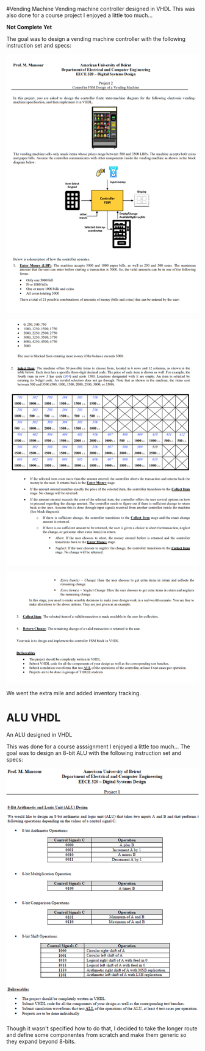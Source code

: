 #Vending Machine
Vending machine controller designed in VHDL
This was also done for a course project I enjoyed a little too much...

**Not Complete Yet**

The goal was to design a vending machine controller with the following instruction set and specs:
<p align= "center">
  <img src="https://github.com/this-marwan/ALU_VHDL/blob/master/assignmentB_1.PNG?raw=true" alt="assignment pic"/>
</p>
<p align= "center">
  <img src="https://github.com/this-marwan/ALU_VHDL/blob/master/assignmentB_2.PNG?raw=true" alt="assignment pic"/>
</p>
<p align= "center">
  <img src="https://github.com/this-marwan/ALU_VHDL/blob/master/assignmentB_3.PNG?raw=true" alt="assignment pic"/>
</p>

We went the extra mile and added inventory tracking.

# ALU VHDL
An ALU designed in VHDL


This was done for a course asssignment I enjoyed a little too much...
The goal was to design an 8-bit ALU with the following instruction set and specs:
<p align= "center">
  <img src="https://github.com/this-marwan/ALU_VHDL/blob/master/assignment.PNG?raw=true" alt="assignment pic"/>
</p>

Though it wasn't specified how to do that, I decided to take the longer route and define some componentes from scratch and make them generic so they expand beyond 8-bits.
